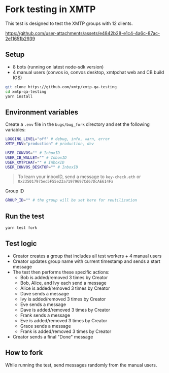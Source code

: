 # Fork testing in XMTP

This test is designed to test the XMTP groups with 12 clients.


https://github.com/user-attachments/assets/e4842b28-e1c4-4a6c-87ac-2e11651b2939



## Setup


- 8 bots (running on latest node-sdk version)
- 4 manual users (convos io, convos desktop, xmtpchat web and CB build IOS)

```bash
git clone https://github.com/xmtp/xmtp-qa-testing
cd xmtp-qa-testing
yarn install
```

## Environment variables

Create a `.env` file in the `bugs/bug_fork` directory and set the following variables:

```bash
LOGGING_LEVEL="off" # debug, info, warn, error
XMTP_ENV="production" # production, dev

USER_CONVOS="" # InboxID
USER_CB_WALLET="" # InboxID
USER_XMTPCHAT="" # InboxID
USER_CONVOS_DESKTOP="" # InboxID
```

> To learn your inboxID, send a message to `key-check.eth` or `0x235017975ed5F55e23a71979697Cd67DcAE614Fa`

Group ID

```bash
GROUP_ID="" # the group will be set here for reutilization
```

## Run the test

```bash
yarn test fork
```

## Test logic

- Creator creates a group that includes all test workers + 4 manual users
- Creator updates group name with current timestamp and sends a start message
- The test then performs these specific actions:
  - Bob is added/removed 3 times by Creator
  - Bob, Alice, and Ivy each send a message
  - Alice is added/removed 3 times by Creator
  - Dave sends a message
  - Ivy is added/removed 3 times by Creator
  - Eve sends a message
  - Dave is added/removed 3 times by Creator
  - Frank sends a message
  - Eve is added/removed 3 times by Creator
  - Grace sends a message
  - Frank is added/removed 3 times by Creator
- Creator sends a final "Done" message

## How to fork

While running the test, send messages randomly from the manual users.
